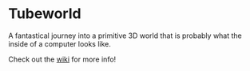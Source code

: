 # Tubeworld
A fantastical journey into a primitive 3D world that is probably what the inside of a computer looks like.

Check out the [wiki](../../wiki) for more info!
